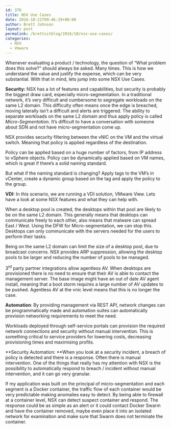 ```yaml
---
id: 376
title: NSX Use Cases
date: 2016-10-21T09:46:29+00:00
author: Brett Johnson
layout: post
permalink: /brettsitblog/2016/10/nsx-use-cases/
categories:
  - NSX
  - Vmware
---
```

Whenever evaluating a product / technology, the question of &#8220;What problem does this solve?&#8221; should always be asked. Many times. This is how we understand the value and justify the expense, which can be very substantial. With that in mind, lets jump into some NSX Use Cases.

**Security:** NSX has a lot of features and capabilities, but security is probably the biggest draw card, especially micro-segmentation. In a traditional network, it’s very difficult and cumbersome to segregate workloads on the same L2 domain. This difficulty often means once the edge is breached, moving laterally isn’t a difficult and alerts are triggered. The ability to separate workloads on the same L2 domain and thus apply policy is called _Micro-Segmentation_. It’s difficult to have a conversation with someone about SDN and not have micro-segmentation come up.

NSX provides security filtering between the vNIC on the VM and the virtual switch. Meaning that policy is applied regardless of the destination.

Policy can be applied based on a huge number of factors, from IP address to vSphere objects. Policy can be dynamically applied based on VM names, which is great if there’s a solid naming standard.

But what if the naming standard is changing? Apply tags to the VM’s in vCenter, create a dynamic group based on the tag and apply the policy to the group.

**VDI:** In this scenario, we are running a VDI solution, VMware View. Lets have a look at some NSX features and what they can help with.

When a desktop pool is created, the desktops within that pool are likely to be on the same L2 domain. This generally means that desktops can communicate freely to each other, also means that malware can spread East / West. Using the DFW for Micro-segmentation, we can stop this. Desktops can only communicate with the servers needed for the users to perform their tasks.

Being on the same L2 domain can limit the size of a desktop pool, due to broadcast concerns. NSX provides ARP suppression, allowing the desktop pools to be larger and reducing the number of pools to be managed.

3<sup>rd</sup> party partner integrations allow agentless AV. When desktops are provisioned there is no need to ensure that their AV is able to contact the management server. The base image might have an out of date AV agent install, meaning that a boot storm requires a large number of AV updates to be pushed. Agentless AV at the vnic level means that this is no longer the case.

**Automation**: By providing management via REST API, network changes can be programmatically made and automation suites can automatically provision networking requirements to meet the need.

Workloads deployed through self-service portals can provision the required network connections and security without manual intervention. This is something critical to service providers for lowering costs, decreasing provisioning times and maximising profits.

**Security Automation: **When you look at a security incident, a breach of policy is detected and there is a response. Often there is manual intervention. One of the things that really has my attention with NSX is the possibility to automatically respond to breach / incident without manual intervention, and it can go very granular.

If my application was built on the principal of micro-segmentation and each segment is a Docker container, the traffic flow of each container would be very predictable making anomalies easy to detect. By being able to firewall at a container level, NSX can detect suspect container and respond. The response could be as simple as an alert or it could contact Docker Swarm and have the container removed, maybe even place it into an isolated network for examination and make sure that Swarm does not terminate the container.

&nbsp;